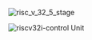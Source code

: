 
![risc_v_32_5_stage](https://github.com/WalidAkash/DESIGN_VERIFICATION/assets/65769832/20c66cd9-ab41-42fc-a3db-bea1e806aad1)

![riscv32i-control Unit](https://user-images.githubusercontent.com/97729833/236616965-a8c49eec-85a3-48fa-b57f-4de21b9a90f8.jpg)

